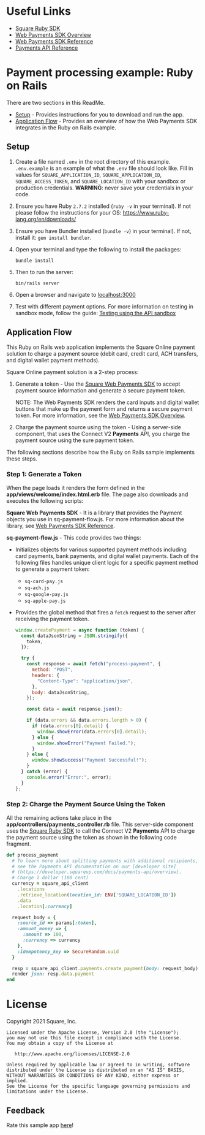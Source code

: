 # Useful Links

- [Square Ruby SDK](https://developer.squareup.com/docs/sdks/ruby)
- [Web Payments SDK Overview](https://developer.squareup.com/docs/web-payments/overview)
- [Web Payments SDK Reference](https://developer.squareup.com/reference/sdks/web/payments)
- [Payments API Reference](https://developer.squareup.com/reference/square/payments-api)

# Payment processing example: Ruby on Rails

There are two sections in this ReadMe.

- [Setup](#setup) - Provides instructions for you to download and run the app.
- [Application Flow](#application-flow) - Provides an overview of how the Web Payments SDK integrates in the Ruby on Rails example.

## Setup

1. Create a file named `.env` in the root directory of this example. `.env.example` is an example of what the `.env` file should look like. Fill in values for `SQUARE_APPLICATION_ID`, `SQUARE_APPLICATION_ID`, `SQUARE_ACCESS_TOKEN`, and `SQUARE_LOCATION_ID` with your sandbox or production credentials.
   <b>WARNING</b>: never save your credentials in your code.

1. Ensure you have Ruby `2.7.2` installed (`ruby -v` in your terminal). If not please follow the instructions for your OS: https://www.ruby-lang.org/en/downloads/

1. Ensure you have Bundler installed (`bundle -v`) in your terminal). If not, install it: `gem install bundler`.

1. Open your terminal and type the following to install the packages:

   ```
   bundle install
   ```

1. Then to run the server:

   ```
   bin/rails server
   ```

1. Open a browser and navigate to [localhost:3000](http://localhost:3000)

1. Test with different payment options. For more information on testing in sandbox mode, follow the guide: [Testing using the API sandbox](https://developer.squareup.com/docs/testing/sandbox)

## Application Flow

This Ruby on Rails web application implements the Square Online payment solution to charge a payment source (debit card, credit card, ACH transfers, and digital wallet payment methods).

Square Online payment solution is a 2-step process:

1. Generate a token - Use the [Square Web Payments SDK](https://developer.squareup.com/reference/sdks/web/payments) to accept payment source information and generate a secure payment token.

   NOTE: The Web Payments SDK renders the card inputs and digital wallet buttons that make up the payment form and returns a secure payment token. For more information, see the [Web Payments SDK Overview](https://developer.squareup.com/docs/web-payments/overview).

2. Charge the payment source using the token - Using a server-side component, that uses the Connect V2
   **Payments** API, you charge the payment source using the sure payment token.

The following sections describe how the Ruby on Rails sample implements these steps.

### Step 1: Generate a Token

When the page loads it renders the form defined in the **app/views/welcome/index.html.erb** file. The page also downloads and executes the following scripts:

**Square Web Payments SDK** - It is a library that provides the Payment objects you use in sq-payment-flow.js. For more information about the library, see [Web Payments SDK Reference](https://developer.squareup.com/reference/sdks/web/payments).

**sq-payment-flow.js** - This code provides two things:

- Initializes objects for various supported payment methods including card payments, bank payments, and digital wallet payments. Each of the following files handles unique client logic for a specific payment method to generate a payment token:

  - `sq-card-pay.js`
  - `sq-ach.js`
  - `sq-google-pay.js`
  - `sq-apple-pay.js`

- Provides the global method that fires a `fetch` request to the server after receiving the payment token.

  ```javascript
  window.createPayment = async function (token) {
    const dataJsonString = JSON.stringify({
      token,
    });

    try {
      const response = await fetch("process-payment", {
        method: "POST",
        headers: {
          "Content-Type": "application/json",
        },
        body: dataJsonString,
      });

      const data = await response.json();

      if (data.errors && data.errors.length > 0) {
        if (data.errors[0].detail) {
          window.showError(data.errors[0].detail);
        } else {
          window.showError("Payment Failed.");
        }
      } else {
        window.showSuccess("Payment Successful!");
      }
    } catch (error) {
      console.error("Error:", error);
    }
  };
  ```

### Step 2: Charge the Payment Source Using the Token

All the remaining actions take place in the **app/controllers/payments_controller.rb** file. This server-side component uses the [Square Ruby SDK](https://developer.squareup.com/docs/sdks/ruby) to call the Connect V2 **Payments** API to charge the payment source using the token as shown in the following code fragment.

```ruby
def process_payment
  # To learn more about splitting payments with additional recipients,
  # see the Payments API documentation on our [developer site]
  # (https://developer.squareup.com/docs/payments-api/overview).
  # Charge 1 dollar (100 cent)
  currency = square_api_client
    .locations
    .retrieve_location(location_id: ENV['SQUARE_LOCATION_ID'])
    .data
    .location[:currency]

  request_body = {
    :source_id => params[:token],
    :amount_money => {
      :amount => 100,
      :currency => currency
    },
    :idempotency_key => SecureRandom.uuid
  }

  resp = square_api_client.payments.create_payment(body: request_body)
  render json: resp.data.payment
end
```

# License

Copyright 2021 Square, Inc.
​

```
Licensed under the Apache License, Version 2.0 (the "License");
you may not use this file except in compliance with the License.
You may obtain a copy of the License at
​
   http://www.apache.org/licenses/LICENSE-2.0
​
Unless required by applicable law or agreed to in writing, software
distributed under the License is distributed on an "AS IS" BASIS,
WITHOUT WARRANTIES OR CONDITIONS OF ANY KIND, either express or implied.
See the License for the specific language governing permissions and
limitations under the License.
```

## Feedback
Rate this sample app [here](https://delighted.com/t/Z1xmKSqy)!